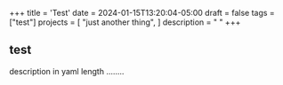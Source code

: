 +++
title = 'Test'
date = 2024-01-15T13:20:04-05:00
draft = false
tags = ["test"]
projects = [
    "just another thing",
    ]
description = " "
+++


## test 
description in yaml length ........
